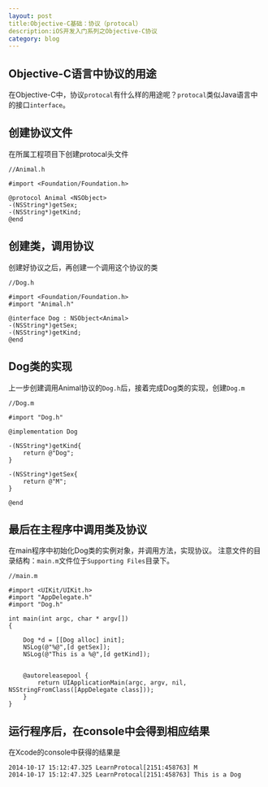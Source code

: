 ```yaml
---
layout: post
title:Objective-C基础：协议（protocal）
description:iOS开发入门系列之Objective-C协议
category: blog
---
```


## Objective-C语言中协议的用途
在Objective-C中，协议`protocal`有什么样的用途呢？`protocal`类似Java语言中的接口`interface`。

## 创建协议文件
在所属工程项目下创建protocal头文件

	//Animal.h
	
    #import <Foundation/Foundation.h>

	@protocol Animal <NSObject>
	-(NSString*)getSex;	
	-(NSString*)getKind;
	@end
	
## 创建类，调用协议
创建好协议之后，再创建一个调用这个协议的类

	//Dog.h
	
	#import <Foundation/Foundation.h>
	#import "Animal.h"

	@interface Dog : NSObject<Animal>
	-(NSString*)getSex;
	-(NSString*)getKind;
	@end
	
## Dog类的实现
上一步创建调用Animal协议的`Dog.h`后，接着完成Dog类的实现，创建`Dog.m`

	//Dog.m
	
	#import "Dog.h"

	@implementation Dog

	-(NSString*)getKind{
   		return @"Dog";
	}

	-(NSString*)getSex{
    	return @"M";
	}

	@end

## 最后在主程序中调用类及协议
在main程序中初始化Dog类的实例对象，并调用方法，实现协议。
注意文件的目录结构：`main.m`文件位于`Supporting Files`目录下。

	//main.m
	
	#import <UIKit/UIKit.h>
	#import "AppDelegate.h"
	#import "Dog.h"

	int main(int argc, char * argv[])
	{

	    Dog *d = [[Dog alloc] init];
	    NSLog(@"%@",[d getSex]);
	    NSLog(@"This is a %@",[d getKind]);
	    
	    
	    @autoreleasepool {
	        return UIApplicationMain(argc, argv, nil, NSStringFromClass([AppDelegate class]));
	    }
	}

## 运行程序后，在console中会得到相应结果
在Xcode的console中获得的结果是

	2014-10-17 15:12:47.325 LearnProtocal[2151:458763] M
	2014-10-17 15:12:47.325 LearnProtocal[2151:458763] This is a Dog

